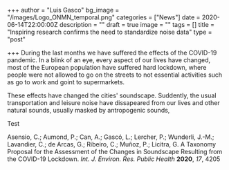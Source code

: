 +++
author = "Luis Gasco"
bg_image = "/images/Logo_ONMN_temporal.png"
categories = ["News"]
date = 2020-06-14T22:00:00Z
description = ""
draft = true
image = ""
tags = []
title = "Inspiring research confirms the need to standardize noise data"
type = "post"

+++
During the last months we have suffered the effects of the COVID-19 pandemic. In a blink of an eye, every aspect of our lives have changed, most of the European population have suffered hard lockdown, where people were not allowed to go on the streets to not essential activities such as go to work and goint to supermarkets. 

These effects have changed the cities' soundscape. Suddently, the usual transportation and leisure noise have dissapeared from our lives and other natural sounds, usually masked by antropogenic sounds, 

Test

Asensio, C.; Aumond, P.; Can, A.; Gascó, L.; Lercher, P.; Wunderli, J.-M.; Lavandier, C.; de Arcas, G.; Ribeiro, C.; Muñoz, P.; Licitra, G. A Taxonomy Proposal for the Assessment of the Changes in Soundscape Resulting from the COVID-19 Lockdown. _Int. J. Environ. Res. Public Health_ **2020**, _17_, 4205